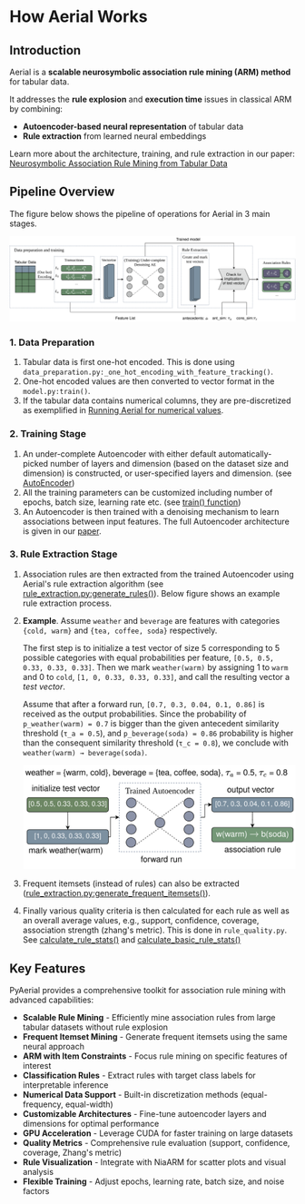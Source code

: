 # How Aerial Works

## Introduction

Aerial is a **scalable neurosymbolic association rule mining (ARM) method** for tabular data.

It addresses the **rule explosion** and **execution time** issues in classical ARM by combining:

- **Autoencoder-based neural representation** of tabular data
- **Rule extraction** from learned neural embeddings

Learn more about the architecture, training, and rule extraction in our paper:
[Neurosymbolic Association Rule Mining from Tabular Data](https://proceedings.mlr.press/v284/karabulut25a.html)

## Pipeline Overview

The figure below shows the pipeline of operations for Aerial in 3 main stages.

![Aerial neurosymbolic association rule mining pipeline](../../pipeline.png)

### 1. Data Preparation

1. Tabular data is first one-hot encoded. This is done using `data_preparation.py:_one_hot_encoding_with_feature_tracking()`.
2. One-hot encoded values are then converted to vector format in the `model.py:train()`.
3. If the tabular data contains numerical columns, they are pre-discretized as exemplified in [Running Aerial for numerical values](user_guide.md#5-running-aerial-for-numerical-values).

### 2. Training Stage

1. An under-complete Autoencoder with either default automatically-picked number of layers and dimension (based on the dataset size and dimension) is constructed, or user-specified layers and dimension. (see [AutoEncoder](api_reference.md#autoencoder))
2. All the training parameters can be customized including number of epochs, batch size, learning rate etc. (see [train() function](api_reference.md#train))
3. An Autoencoder is then trained with a denoising mechanism to learn associations between input features. The full Autoencoder architecture is given in our [paper](https://proceedings.mlr.press/v284/karabulut25a.html).

### 3. Rule Extraction Stage

1. Association rules are then extracted from the trained Autoencoder using Aerial's rule extraction algorithm (see [rule_extraction.py:generate_rules()](api_reference.md#generate_rules)). Below figure shows an example rule extraction process.

2. **Example**. Assume `weather` and `beverage` are features with categories `{cold, warm}` and `{tea, coffee, soda}` respectively.

   The first step is to initialize a test vector of size 5 corresponding to 5 possible categories with equal probabilities per feature, `[0.5, 0.5, 0.33, 0.33, 0.33]`. Then we mark `weather(warm)` by assigning 1 to `warm` and 0 to `cold`, `[1, 0, 0.33, 0.33, 0.33]`, and call the resulting vector a *test vector*.

   Assume that after a forward run, `[0.7, 0.3, 0.04, 0.1, 0.86]` is received as the output probabilities. Since the probability of `p_weather(warm) = 0.7` is bigger than the given antecedent similarity threshold (`τ_a = 0.5`), and `p_beverage(soda) = 0.86` probability is higher than the consequent similarity threshold (`τ_c = 0.8`), we conclude with `weather(warm) → beverage(soda)`.

   ![Aerial rule extraction example](../../example.png)

3. Frequent itemsets (instead of rules) can also be extracted ([rule_extraction.py:generate_frequent_itemsets()](api_reference.md#generate_frequent_itemsets)).

4. Finally various quality criteria is then calculated for each rule as well as an overall average values, e.g., support, confidence, coverage, association strength (zhang's metric). This is done in `rule_quality.py`. See [calculate_rule_stats()](api_reference.md#calculate_rule_stats) and [calculate_basic_rule_stats()](api_reference.md#calculate_basic_rule_stats)

## Key Features

PyAerial provides a comprehensive toolkit for association rule mining with advanced capabilities:

- **Scalable Rule Mining** - Efficiently mine association rules from large tabular datasets without rule explosion
- **Frequent Itemset Mining** - Generate frequent itemsets using the same neural approach
- **ARM with Item Constraints** - Focus rule mining on specific features of interest
- **Classification Rules** - Extract rules with target class labels for interpretable inference
- **Numerical Data Support** - Built-in discretization methods (equal-frequency, equal-width)
- **Customizable Architectures** - Fine-tune autoencoder layers and dimensions for optimal performance
- **GPU Acceleration** - Leverage CUDA for faster training on large datasets
- **Quality Metrics** - Comprehensive rule evaluation (support, confidence, coverage, Zhang's metric)
- **Rule Visualization** - Integrate with NiaARM for scatter plots and visual analysis
- **Flexible Training** - Adjust epochs, learning rate, batch size, and noise factors

